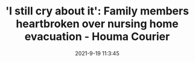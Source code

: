 ---
"title": "'I still cry about it': Family members heartbroken over nursing home evacuation - Houma Courier"
"date": "2021-9-19 11:3:45"
"feed_name": "GOOGLENEWSINDUSTRIAL"
"feed_website": "https://news.google.com/search?q=industrial%2Bincident&hl=en-US&gl=US&ceid=US:en"
"feed_rss": "https://news.google.com/rss/search?q=industrial%2Bincident&hl=en-US&gl=US&ceid=US:en"
"link": "https://www.houmatoday.com/story/news/2021/09/19/independence-louisiana-hurricane-ida-nursing-home-evacuation-deaths-lawsuit/8372156002/"
"file": "_posts/2021-1-1-70d647721158beb2b94979d9d376e64653dd3449.md"
"accident": "0"
"drilling": "1"
"dead": "0"
"injured": "0"
---